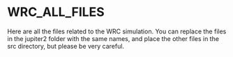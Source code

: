 # WRC_ALL_FILES
Here are all the files related to the WRC simulation. You can replace the files in the jupiter2 folder with the same names, and place the other files in the src directory, but please be very careful.
